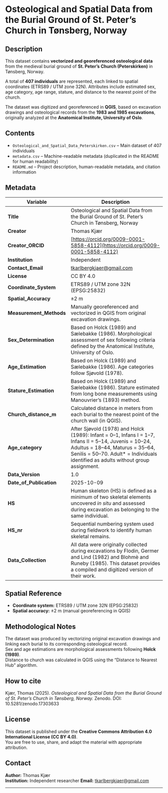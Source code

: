 # Osteological and Spatial Data from the Burial Ground of St. Peter’s Church in Tønsberg, Norway

## Description
This dataset contains **vectorized and georeferenced osteological data** from the medieval burial ground of **St. Peter’s Church (Peterskirken)** in Tønsberg, Norway.

A total of **407 individuals** are represented, each linked to spatial coordinates (ETRS89 / UTM zone 32N). Attributes include estimated sex, age category, age range, stature, and distance to the nearest point of the church.

The dataset was digitized and georeferenced in **QGIS**, based on excavation drawings and osteological records from the **1983 and 1985 excavations**, originally analyzed at the **Anatomical Institute, University of Oslo**.

## Contents
- `Osteological_and_Spatial_Data_Peterskirken.csv` – Main dataset of 407 individuals  
- `metadata.csv` – Machine-readable metadata (duplicated in the README for human readability)  
- `README.md` – Project description, human-readable metadata, and citation information

## Metadata

| **Variable** | **Description** |
|---------------|-----------------|
| **Title** | Osteological and Spatial Data from the Burial Ground of St. Peter’s Church in Tønsberg, Norway |
| **Creator** | Thomas Kjær |
| **Creator_ORCID** | [https://orcid.org/0009-0001-5858-4112](https://orcid.org/0009-0001-5858-4112) |
| **Institution** | Independent |
| **Contact_Email** | tkarlbergkjaer@gmail.com |
| **License** | CC BY 4.0 |
| **Coordinate_System** | ETRS89 / UTM zone 32N (EPSG:25832) |
| **Spatial_Accuracy** | ±2 m |
| **Measurement_Methods** | Manually georeferenced and vectorized in QGIS from original excavation drawings. |
| **Sex_Determination** | Based on Holck (1989) and Sælebakke (1986). Morphological assessment of sex following criteria defined by the Anatomical Institute, University of Oslo. |
| **Age_Estimation** | Based on Holck (1989) and Sælebakke (1986). Age categories follow Sjøvold (1978). |
| **Stature_Estimation** | Based on Holck (1989) and Sælebakke (1986). Stature estimated from long bone measurements using Manouvrier’s (1893) method. |
| **Church_distance_m** | Calculated distance in meters from each burial to the nearest point of the church wall (in QGIS). |
| **Age_category** | After Sjøvold (1978) and Holck (1989): Infant = 0–1, Infans I = 1–7, Infans II = 5–14, Juvenis = 10–24, Adultus = 18–44, Maturus = 35–64, Senilis = 50–70. Adult* = Individuals identified as adults without group assignment. |
| **Data_Version** | 1.0 |
| **Date_of_Publication** | 2025-10-09 |
| **HS** | Human skeleton (HS) is defined as a minimum of two skeletal elements uncovered *in situ* and assessed during excavation as belonging to the same individual. |
| **HS_nr** | Sequential numbering system used during fieldwork to identify human skeletal remains. |
| **Data_Collection** | All data were originally collected during excavations by Flodin, Germer and Lind (1982) and Blohmè and Runeby (1985). This dataset provides a compiled and digitized version of their work. |

## Spatial Reference
- **Coordinate system:** ETRS89 / UTM zone 32N (EPSG:25832)  
- **Spatial accuracy:** ±2 m (manual georeferencing in QGIS)  

## Methodological Notes
The dataset was produced by vectorizing original excavation drawings and linking each burial to its corresponding osteological record.  
Sex and age estimations are morphological assessments following **Holck (1989)**.  
Distance to church was calculated in QGIS using the “Distance to Nearest Hub” algorithm.  

## How to cite
Kjær, Thomas (2025). *Osteological and Spatial Data from the Burial Ground of St. Peter’s Church in Tønsberg, Norway.* Zenodo. DOI: 10.5281/zenodo.17303633

## License
This dataset is published under the **Creative Commons Attribution 4.0 International License (CC BY 4.0)**.  
You are free to use, share, and adapt the material with appropriate attribution.

## Contact
**Author:** Thomas Kjær  
**Institution:** Independent researcher
**Email:** tkarlbergkjaer@gmail.com

---
